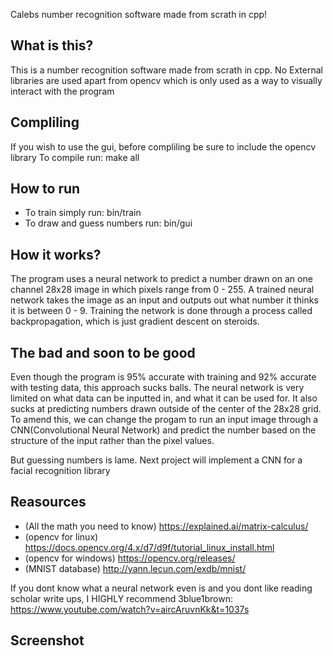 Calebs number recognition software made from scrath in cpp!

What is this?
-----------
This is a number recognition software made from scrath in cpp. 
No External libraries are used apart from opencv which is only used 
as a way to visually interact with the program

Compliling
----------
If you wish to use the gui, before compliling be sure to include the opencv library
To compile run: make all

How to run
----------
- To train simply run: bin/train
- To draw and guess numbers run: bin/gui

How it works?
-------------
The program uses a neural network to predict a number drawn on 
an one channel 28x28 image in which pixels range from 0 - 255.
A trained neural network takes the image as an input and outputs 
out what number it thinks it is between 0 - 9. Training the network 
is done through a process called backpropagation, which is just 
gradient descent on steroids.

The bad and soon to be good
---------------------------
Even though the program is 95% accurate with training and 92% accurate 
with testing data, this approach sucks balls. The neural network is 
very limited on what data can be inputted in, and what it can be used 
for. It also sucks at predicting numbers drawn outside of the center of 
the 28x28 grid. To amend this, we can change the progam to run an input 
image through a CNN(Convolutional Neural Network) and predict the number 
based on the structure of the input rather than the pixel values.

But guessing numbers is lame. Next project will implement a CNN for a 
facial recognition library 

Reasources
----------
- (All the math you need to know) https://explained.ai/matrix-calculus/
- (opencv for linux) https://docs.opencv.org/4.x/d7/d9f/tutorial_linux_install.html
- (opencv for windows) https://opencv.org/releases/
- (MNIST database) http://yann.lecun.com/exdb/mnist/

If you dont know what a neural network even is and you dont like reading scholar write ups, 
I HIGHLY recommend 3blue1brown: https://www.youtube.com/watch?v=aircAruvnKk&t=1037s

Screenshot
----------

